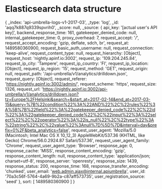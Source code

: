 # Elasticsearch data structure

{ _index: 'api-umbrella-logs-v1-2017-03',
 _type: 'log',
 _id: 'aqq7k887q9339spvrih0',
_score: null,
_source:
{ api_key: '[actual user's API key]',
backend_response_time: 161,
gatekeeper_denied_code: null,
internal_gatekeeper_time: 0,
proxy_overhead: 7,
request_accept: '*/*',
request_accept_encoding: 'gzip, deflate, sdch, br',
request_at: 1489580360900,
request_basic_auth_username: null,
request_connection: 'keep-alive',
request_content_type: null,
request_hierarchy: [Object],
request_host: 'nightly.apinf.io:3002',
request_ip: '109.204.245.84',
request_ip_city: 'Tampere',
request_ip_country: 'FI',
request_ip_location: [Object],
request_ip_region: '15',
request_method: 'GET',
request_origin: null,
request_path: '/api-umbrella/v1/analytics/drilldown.json',
request_query: [Object],
request_referer: 'https://nightly.apinf.io:3002/admin/',
request_scheme: 'https',
request_size: 1326,
request_url: 'https://nightly.apinf.io:3002/api-umbrella/v1/analytics/drilldown.json?tz=Europe%2FHelsinki&search=&start_at=2017-02-14&end_at=2017-03-15&query=%7B%22condition%22%3A%22AND%22%2C%22rules%22%3A%5B%7B%22field%22%3A%22gatekeeper_denied_code%22%2C%22id%22%3A%22gatekeeper_denied_code%22%2C%22input%22%3A%22select%22%2C%22operator%22%3A%22is_null%22%2C%22type%22%3A%22string%22%2C%22value%22%3Anull%7D%5D%7D&interval=day&prefix=0%2F&beta_analytics=false',
request_user_agent: 'Mozilla/5.0 (Macintosh; Intel Mac OS X 10_12_3) AppleWebKit/537.36 (KHTML, like Gecko) Chrome/56.0.2924.87 Safari/537.36',
request_user_agent_family: 'Chrome',
request_user_agent_type: 'Browser',
response_age: 0,
response_cache: 'MISS',
response_content_encoding: 'gzip',
response_content_length: null,
response_content_type: 'application/json; charset=utf-8',
response_server: 'openresty',
response_size: 1439,
response_status: 200,
response_time: 168,
response_transfer_encoding: 'chunked',
user_email: 'web.admin.ajax@internal.apiumbrella',
user_id: '70a3c56f-5764-4a69-9b2a-c87aff573735',
user_registration_source: 'seed' },
sort: [ 1489580360900 ]
}
